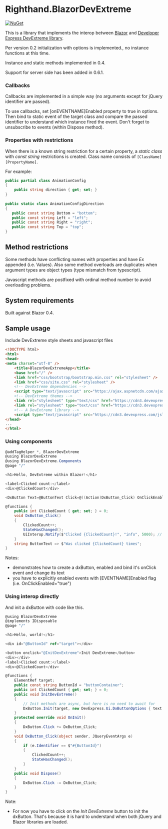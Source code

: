# Righthand.BlazorDevExtreme

[![NuGet](https://img.shields.io/nuget/v/Righthand.BlazorDevExtreme.svg)](https://www.nuget.org/packages/Righthand.BlazorDevExtreme)

This is a library that implements the interop between [Blazor](https://github.com/aspnet/Blazor) and [Developer Express DevExtreme library](https://github.com/DevExpress/DevExtreme). 

Per version 0.2 initialization with options is implemented., no instance functions at this time.

Instance and static methods implemented in 0.4.

Support for server side has been added in 0.6.1.

### Callbacks

Callbacks are implemented in a simple way (no arguments except for jQuery identifier are passed).

To use callbacks, set [onEVENTNAME]Enabled property to true in options. Then bind to static event of the target class and compare the passed identifier to understand which instance fired the event. Don't forget to unsubscribe to events (within Dispose method).

### Properties with restrictions

When there is a known string restriction for a certain property, a *static class* with *const string* restrictions is created. Class name consists of  `[ClassName][PropertyName]`.

For example:
```csharp
public partial class AnimationConfig
{
    public string direction { get; set; }
}
    
public static class AnimationConfigDirection
{
   public const string Bottom = "bottom";
   public const string Left = "left";
   public const string Right = "right";
   public const string Top = "top";
}
```

## Method restrictions

Some methods have conflicting names with properties and have *Ex* appended (i.e. Values). Also some method overloads are duplicates when argument types are object types (type mismatch from typescript).

Javascript methods are postfixed with ordinal method number to avoid overloading problems.

## System requirements

Built against Blazor 0.4.

## Sample usage

Include DevExtreme style sheets and javascript files
```html
<!DOCTYPE html>
<html>
<head>
<meta charset="utf-8" />
    <title>BlazorDevExtremeApp</title>
    <base href="/" />
    <link href="css/bootstrap/bootstrap.min.css" rel="stylesheet" />
    <link href="css/site.css" rel="stylesheet" />
    <!-- DevExtreme dependencies -->
    <script type="text/javascript" src="https://ajax.aspnetcdn.com/ajax/jquery/jquery-3.1.0.min.js"></script>
    <!-- DevExtreme themes -->
    <link rel="stylesheet" type="text/css" href="https://cdn3.devexpress.com/jslib/17.2.7/css/dx.common.css" />
    <link rel="stylesheet" type="text/css" href="https://cdn3.devexpress.com/jslib/17.2.7/css/dx.light.css" />
    <!-- A DevExtreme library -->
    <script type="text/javascript" src="https://cdn3.devexpress.com/jslib/17.2.7/js/dx.all.js"></script>
</head>
...
</html>
```
### Using components
```csharp
@addTagHelper *, BlazorDevExtreme
@using BlazorDevExtreme
@using BlazorDevExtreme.Components
@page "/"

<h1>Hello, DevExtreme within Blazor!</h1>

<label>Clicked count:</label>
<div>@ClickedCount</div>

<DxButton Text=@ButtonText Click=@((Action)DxButton_Click) OnClickEnabled="true" />

@functions {
    public int ClickedCount { get; set; } = 0;
    void DxButton_Click()
    {
        ClickedCount++;
        StateHasChanged();
        UiInterop.Notify($"Clicked {ClickedCount}!", "info", 5000); // displays a notification using a static method
    }
    string ButtonText => $"Was clicked {ClickedCount} times";
}
```

Notes:

* demonstrates how to create a dxButton, enabled and bind it's onClick event and change its text
* you have to explicitly enabled events with [EVENTNAME]Enabled flag (i.e. OnClickEnabled="true")

### Using interop directly

And init a dxButton with code like this.

```csharp
@using BlazorDevExtreme
@implements IDisposable
@page "/"

<h1>Hello, world!</h1>

<div id="@ButtonId" ref="target"></div>

<button onclick="@InitDevExtreme">Init DevExtreme</button>
<div></div>
<label>Clicked count:</label>
<div>@ClickedCount</div>

@functions {
	ElementRef target;
    public const string ButtonId = "buttonContainer";
    public int ClickedCount { get; set; } = 0;
    public void InitDevExtreme()
    {
    	// Init methods are async, but here is no need to await for
    	DxButton.Init(target, new DevExpress.Ui.DxButtonOptions { text = "DevExtreme Button", onClickEnabled = true });
    }
    protected override void OnInit()
    {
        DxButton.Click += DxButton_Click;
    }
    void DxButton_Click(object sender, JQueryEventArgs e)
    {
        if (e.Identifier == $"#{ButtonId}")
        {
            ClickedCount++;
            StateHasChanged();
        }
    }
    public void Dispose()
    {
        DxButton.Click -= DxButton_Click;
    }
}
```
Note:

* For now you have to click on the *Init DevExtreme* button to init the dxButton. That's because it is hard to understand when both jQuery and Blazor libraries are loaded.
